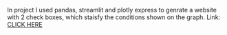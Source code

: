 In project I used pandas, streamlit and plotly express to genrate a website with 2 check boxes, which staisfy the conditions shown on the graph.
Link: [CLICK HERE](https://sprint-4-project-rbb5.onrender.com)
